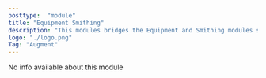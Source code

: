 ```yaml
---
posttype:  "module"  
title: "Equipment Smithing"
description: "This modules bridges the Equipment and Smithing modules so that a player can forge weaponry and armor."
logo: "./logo.png"
Tag: "Augment"
---
```

No info available about this module
